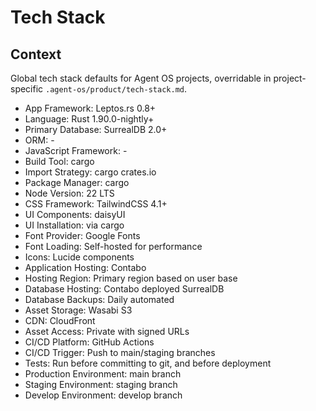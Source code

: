 # Tech Stack

## Context

Global tech stack defaults for Agent OS projects, overridable in project-specific `.agent-os/product/tech-stack.md`.

- App Framework: Leptos.rs 0.8+
- Language: Rust 1.90.0-nightly+
- Primary Database: SurrealDB 2.0+
- ORM: -
- JavaScript Framework: -
- Build Tool: cargo
- Import Strategy: cargo crates.io
- Package Manager: cargo
- Node Version: 22 LTS
- CSS Framework: TailwindCSS 4.1+
- UI Components: daisyUI
- UI Installation: via cargo
- Font Provider: Google Fonts
- Font Loading: Self-hosted for performance
- Icons: Lucide components
- Application Hosting: Contabo
- Hosting Region: Primary region based on user base
- Database Hosting: Contabo deployed SurrealDB
- Database Backups: Daily automated
- Asset Storage: Wasabi S3
- CDN: CloudFront
- Asset Access: Private with signed URLs
- CI/CD Platform: GitHub Actions
- CI/CD Trigger: Push to main/staging branches
- Tests: Run before committing to git, and before deployment
- Production Environment: main branch
- Staging Environment: staging branch
- Develop Environment: develop branch
